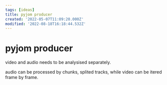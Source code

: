 ```yaml
---
tags: [ideas]
title: pyjom producer
created: '2022-05-07T11:09:20.000Z'
modified: '2022-08-18T16:18:44.532Z'
---
```


# pyjom producer

video and audio needs to be analysised separately.

audio can be processed by chunks, splited tracks, while video can be itered frame by frame.
